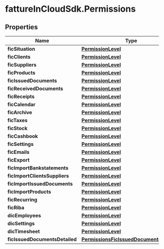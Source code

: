 # fattureInCloudSdk.Permissions

## Properties

Name | Type | Description | Notes
------------ | ------------- | ------------- | -------------
**ficSituation** | [**PermissionLevel**](PermissionLevel.md) |  | [optional] 
**ficClients** | [**PermissionLevel**](PermissionLevel.md) |  | [optional] 
**ficSuppliers** | [**PermissionLevel**](PermissionLevel.md) |  | [optional] 
**ficProducts** | [**PermissionLevel**](PermissionLevel.md) |  | [optional] 
**ficIssuedDocuments** | [**PermissionLevel**](PermissionLevel.md) |  | [optional] 
**ficReceivedDocuments** | [**PermissionLevel**](PermissionLevel.md) |  | [optional] 
**ficReceipts** | [**PermissionLevel**](PermissionLevel.md) |  | [optional] 
**ficCalendar** | [**PermissionLevel**](PermissionLevel.md) |  | [optional] 
**ficArchive** | [**PermissionLevel**](PermissionLevel.md) |  | [optional] 
**ficTaxes** | [**PermissionLevel**](PermissionLevel.md) |  | [optional] 
**ficStock** | [**PermissionLevel**](PermissionLevel.md) |  | [optional] 
**ficCashbook** | [**PermissionLevel**](PermissionLevel.md) |  | [optional] 
**ficSettings** | [**PermissionLevel**](PermissionLevel.md) |  | [optional] 
**ficEmails** | [**PermissionLevel**](PermissionLevel.md) |  | [optional] 
**ficExport** | [**PermissionLevel**](PermissionLevel.md) |  | [optional] 
**ficImportBankstatements** | [**PermissionLevel**](PermissionLevel.md) |  | [optional] 
**ficImportClientsSuppliers** | [**PermissionLevel**](PermissionLevel.md) |  | [optional] 
**ficImportIssuedDocuments** | [**PermissionLevel**](PermissionLevel.md) |  | [optional] 
**ficImportProducts** | [**PermissionLevel**](PermissionLevel.md) |  | [optional] 
**ficRecurring** | [**PermissionLevel**](PermissionLevel.md) |  | [optional] 
**ficRiba** | [**PermissionLevel**](PermissionLevel.md) |  | [optional] 
**dicEmployees** | [**PermissionLevel**](PermissionLevel.md) |  | [optional] 
**dicSettings** | [**PermissionLevel**](PermissionLevel.md) |  | [optional] 
**dicTimesheet** | [**PermissionLevel**](PermissionLevel.md) |  | [optional] 
**ficIssuedDocumentsDetailed** | [**PermissionsFicIssuedDocumentsDetailed**](PermissionsFicIssuedDocumentsDetailed.md) |  | [optional] 


